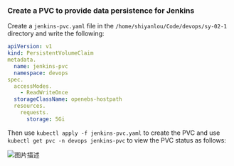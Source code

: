 ### Create a PVC to provide data persistence for Jenkins

Create a `jenkins-pvc.yaml` file in the `/home/shiyanlou/Code/devops/sy-02-1` directory and write the following:

```yaml
apiVersion: v1
kind: PersistentVolumeClaim
metadata.
  name: jenkins-pvc
  namespace: devops
spec.
  accessModes.
    - ReadWriteOnce
  storageClassName: openebs-hostpath
  resources.
    requests.
      storage: 5Gi
```

Then use `kubectl apply -f jenkins-pvc.yaml` to create the PVC and use `kubectl get pvc -n devops jenkins-pvc` to view the PVC status as follows:

![图片描述](https://doc.shiyanlou.com/courses/10022/2123746/c192d9f235cd630b41adf10535356326-0/wm)

